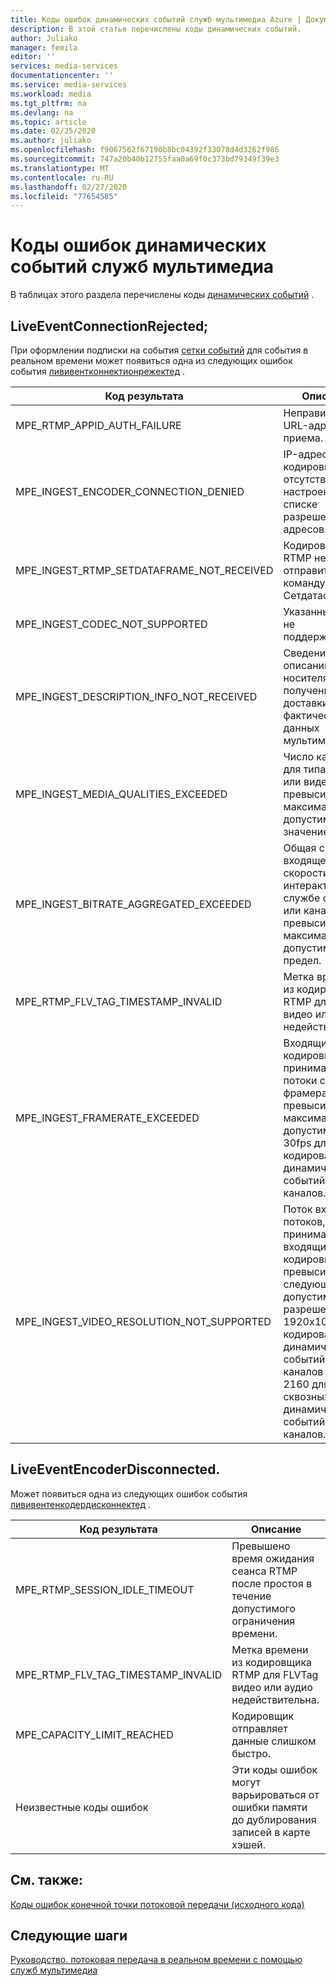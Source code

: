 ```yaml
---
title: Коды ошибок динамических событий служб мультимедиа Azure | Документация Майкрософт
description: В этой статье перечислены коды динамических событий.
author: Juliako
manager: femila
editor: ''
services: media-services
documentationcenter: ''
ms.service: media-services
ms.workload: media
ms.tgt_pltfrm: na
ms.devlang: na
ms.topic: article
ms.date: 02/25/2020
ms.author: juliako
ms.openlocfilehash: f9067562f67190b8bc04392f33078d4d3262f986
ms.sourcegitcommit: 747a20b40b12755faa0a69f0c373bd79349f39e3
ms.translationtype: MT
ms.contentlocale: ru-RU
ms.lasthandoff: 02/27/2020
ms.locfileid: "77654585"
---
```

# <a name="media-services-live-event-error-codes"></a>Коды ошибок динамических событий служб мультимедиа

В таблицах этого раздела перечислены коды [динамических событий](live-events-outputs-concept.md) .

## <a name="liveeventconnectionrejected"></a>LiveEventConnectionRejected;

При оформлении подписки на события [сетки событий](https://docs.microsoft.com/azure/event-grid/) для события в реальном времени может появиться одна из следующих ошибок события [лививентконнектионрежектед](media-services-event-schemas.md#liveeventconnectionrejected) .

| Код результата | Описание |
| ----------- | ----------- |
| MPE_RTMP_APPID_AUTH_FAILURE | Неправильный URL-адрес приема. |
| MPE_INGEST_ENCODER_CONNECTION_DENIED | IP-адрес кодировщика отсутствует в настроенном списке разрешенных IP-адресов. |
| MPE_INGEST_RTMP_SETDATAFRAME_NOT_RECEIVED | Кодировщику RTMP не удалось отправить команду Сетдатафраме. |
| MPE_INGEST_CODEC_NOT_SUPPORTED | Указанный кодек не поддерживается. |
| MPE_INGEST_DESCRIPTION_INFO_NOT_RECEIVED |Сведения о описании носителя не были получены до доставки фактических данных мультимедиа.|
| MPE_INGEST_MEDIA_QUALITIES_EXCEEDED |Число качеств для типа звука или видео превысило максимально допустимое значение.|
| MPE_INGEST_BITRATE_AGGREGATED_EXCEEDED |Общая скорость входящей скорости в интерактивной службе событий или канала превысила максимально допустимый предел.|
| MPE_RTMP_FLV_TAG_TIMESTAMP_INVALID | Метка времени из кодировщика RTMP для FLVTag видео или аудио недействительна. |
| MPE_INGEST_FRAMERATE_EXCEEDED | Входящий кодировщик, принимающий потоки с фрамератес, превысил максимально допустимый 30fps для кодирования динамических событий и каналов.|
| MPE_INGEST_VIDEO_RESOLUTION_NOT_SUPPORTED | Поток входящих потоков, принимающих входящие кодировщики, превысил следующие допустимые разрешения: 1920x1088 для кодирования динамических событий и каналов и 4096 x 2160 для сквозных динамических событий и каналов.|

## <a name="liveeventencoderdisconnected"></a>LiveEventEncoderDisconnected.

Может появиться одна из следующих ошибок события [лививентенкодердисконнектед](media-services-event-schemas.md#liveeventencoderdisconnected) .

|Код результата|Описание|
|---|---|
|MPE_RTMP_SESSION_IDLE_TIMEOUT|Превышено время ожидания сеанса RTMP после простоя в течение допустимого ограничения времени.|
|MPE_RTMP_FLV_TAG_TIMESTAMP_INVALID|Метка времени из кодировщика RTMP для FLVTag видео или аудио недействительна.|
|MPE_CAPACITY_LIMIT_REACHED|Кодировщик отправляет данные слишком быстро.|
|Неизвестные коды ошибок|Эти коды ошибок могут варьироваться от ошибки памяти до дублирования записей в карте хэшей.|


## <a name="see-also"></a>См. также:

[Коды ошибок конечной точки потоковой передачи (исходного кода)](streaming-endpoint-error-codes.md)

## <a name="next-steps"></a>Следующие шаги

[Руководство. потоковая передача в реальном времени с помощью служб мультимедиа](stream-live-tutorial-with-api.md)
